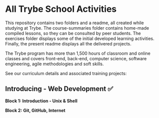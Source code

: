 <h1> All Trybe School Activities </h1>

This repository contains two folders and a readme, all created while studying at Trybe.
The course-summaries folder contains home-made compiled lessons, so they can be consulted by peer students.
The exercises folder displays some of the initial developed learning activities.
Finally, the present readme displays all the delivered projects.

The Trybe program has more than 1,500 hours of classroom and online classes and covers front-end, back-end, computer science, software engineering, agile methodologies and soft skills.

See our curriculum details and associated training projects:

<h2> Introducing - Web Development ✅ </h2>

<b> Block 1: Introduction - Unix & Shell </b>

<b> Block 2: Git, GitHub, Internet </b>

